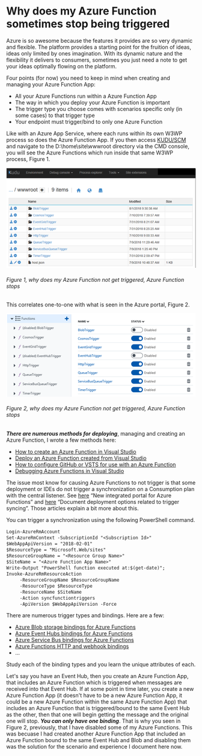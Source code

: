 # Why does my Azure Function sometimes stop being triggered

Azure is so awesome because the features it provides are so very dynamic and flexible.  The platform provides a starting point for the fruition of ideas, ideas only limited by ones imagination.  With its dynamic nature and the flexibility it delivers to consumers, sometimes you just need a note to get your ideas optimally flowing on the platform.

Four points (for now) you need to keep in mind when creating and managing your Azure Function App:

+ All your Azure Functions run within a Azure Function App
+ The way in which you deploy your Azure Function is important
+ The trigger type you choose comes with scenarios specific only (in some cases) to that trigger type
+ Your endpoint must trigger/bind to only one Azure Function

Like with an Azure App Service, where each runs within its own W3WP process so does the Azure Function App.  If you then access [KUDU/SCM][LINK1] and navigate to the D:\home\site\wwwroot directory via the CMD console, you will see the Azure Functions which run inside that same W3WP process, Figure 1.

![why does my Azure Function not get triggered, Azure Function stops][FIGURE1]
###### Figure 1, why does my Azure Function not get triggered, Azure Function stops

This correlates one-to-one with what is seen in the Azure portal, Figure 2.

![why does my Azure Function not get triggered, Azure Function stops][FIGURE2]
###### Figure 2, why does my Azure Function not get triggered, Azure Function stops

***There are numerous methods for deploying***, managing and creating an Azure Function, I wrote a few methods here:

+ [How to create an Azure Function in Visual Studio][LINK2]
+ [Deploy an Azure Function created from Visual Studio][LINK3]
+ [How to configure GitHub or VSTS for use with an Azure Function][LINK4]
+ [Debugging Azure Functions in Visual Studio][LINK5]

The issue most know for causing Azure Functions to not trigger is that some deployment or IDEs do not trigger a synchronization on a Consumption plan with the central listener.  See [here][LINK10] “New integrated portal for Azure Functions” and [here][LINK11] “Document deployment options related to trigger syncing”.  Those articles explain a bit more about this.

You can trigger a synchronization using the following PowerShell command.

```
Login-AzureRmAccount
Set-AzureRmContext -SubscriptionId "<Subscription Id>"
$WebAppApiVersion = "2018-02-01"
$ResourceType = "Microsoft.Web/sites"
$ResourceGroupName = "<Resource Group Name>"
$SiteName = "<Azure Function App Name>"
Write-Output "PowerShell function executed at:$(get-date)";
Invoke-AzureRmResourceAction
     -ResourceGroupName $ResourceGroupName
     -ResourceType $ResourceType
     -ResourceName $SiteName
     -Action syncfunctiontriggers
     -ApiVersion $WebAppApiVersion -Force
```

There are numerous trigger types and bindings.  Here are a few:

+ [Azure Blob storage bindings for Azure Functions][LINK6]
+ [Azure Event Hubs bindings for Azure Functions][LINK7]
+ [Azure Service Bus bindings for Azure Functions][LINK8]
+ [Azure Functions HTTP and webhook bindings][LINK9]
+ …

Study each of the binding types and you learn the unique attributes of each.

Let's say you have an Event Hub, then you create an Azure Function App, that includes an Azure Function which is triggered when messages are received into that Event Hub.  If at some point in time later, you create a new Azure Function App (it doesn't have to be a new Azure Function App, it could be a new Azure Function within the same Azure Function App) that includes an Azure Function that is triggered/bound to the same Event Hub as the other, then that one will begin getting the message and the original one will stop.  ***You can only have one binding***.  That is why you seen in Figure 2, previously, that I have disabled some of my Azure Functions.  This was becuase I had created another Azure Function App that included an Azure Function bound to the same Event Hub and Blob and disabling them was the solution for the scenario and experience I document here now.

[LINK1]: ../2014/2014-03-using-kudu-with-windows-azure-web-sites.md
[LINK2]: 2018-04-how-to-create-an-azure-function-in-visual-studio.md
[LINK3]: 2018-04-deploy-an-azure-function-created-from-visual-studio.md
[LINK4]: ../2017/2017-05-how-to-configure-github-or-vsts-for-use-with-an-azure-function.md
[LINK5]: tbd
[LINK6]: https://docs.microsoft.com/en-us/azure/azure-functions/functions-bindings-storage-blob
[LINK7]: https://docs.microsoft.com/en-us/azure/azure-functions/functions-bindings-event-hubs
[LINK8]: https://docs.microsoft.com/en-us/azure/azure-functions/functions-bindings-service-bus
[LINK9]: https://docs.microsoft.com/en-us/azure/azure-functions/functions-bindings-http-webhook
[LINK10]: https://blogs.msdn.microsoft.com/appserviceteam/2017/04/10/new-integrated-portal-for-azure-functions/
[LINK11]: https://github.com/Azure/Azure-Functions/issues/210

[FIGURE1]: ../images/2018/msdn-0070.png "Figure 1, why does my Azure Function not get triggered, Azure Function stops"
[FIGURE2]: ../images/2018/msdn-0071.png "Figure 2, why does my Azure Function not get triggered, Azure Function stops"
